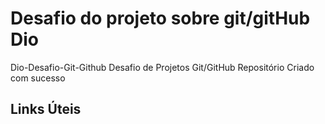 # Desafio do projeto sobre  git/gitHub Dio
 Dio-Desafio-Git-Github
Desafio de Projetos Git/GitHub
Repositório Criado com sucesso 
## Links Úteis
